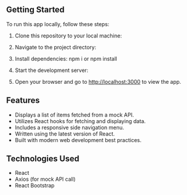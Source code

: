 ## Getting Started

To run this app locally, follow these steps:

1. Clone this repository to your local machine:

2. Navigate to the project directory:

3. Install dependencies: npm i or npm install

4. Start the development server:

5. Open your browser and go to [http://localhost:3000](http://localhost:3000) to view the app.

## Features

- Displays a list of items fetched from a mock API.
- Utilizes React hooks for fetching and displaying data.
- Includes a responsive side navigation menu.
- Written using the latest version of React.
- Built with modern web development best practices.

## Technologies Used

- React
- Axios (for mock API call)
- React Bootstrap



